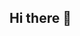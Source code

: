 ## Hi there 👋

<!--
**andrelaudares/andrelaudares** is a ✨ _special_ ✨ repository because its `README.md` (this file) appears on your GitHub profile.
Claro! Um bom README para o seu perfil do GitHub é uma ótima maneira de destacar suas habilidades, projetos e personalidade. Vou criar um modelo personalizável para você. Basta substituir as informações entre colchetes `[]` e adaptar conforme seu estilo.

---

# 🌟 [Seu Nome]  
> "Escreva aqui uma frase que te represente (ex: Desenvolvedor apaixonado por tecnologia e inovação)"  

---

## 🤝 Sobre Mim  
- 👨💻 [Seu nome] - Breve descrição (ex: Engenheiro de Software | Entusiasta de IA | Amante de Open Source).  
- 📍 Localização: [Sua cidade/estado/país].  
- 📚 Atualmente estudando/trabalhando: [Ex: "Desenvolvendo projetos em Python" ou "Explorando Machine Learning"].  
- 🤖 Interesses: [Ex: "Desenvolvimento Web", "Ciência de Dados", "Cybersecurity", etc].  

---

## 🛠 Habilidades  
**Linguagens & Ferramentas:**  
[![Python](https://img.shields.io/badge/-Python-blue?logo=python&logoColor=white)]  
[![JavaScript](https://img.shields.io/badge/-JavaScript-yellow?logo=javascript&logoColor=white)]  
[![React](https://img.shields.io/badge/-React-61DAFB?logo=react&logoColor=black)]  
*(Adicione mais badges em [shields.io](https://shields.io/))*

**Stack:**  
- Front-end: HTML5, CSS3, React.js  
- Back-end: Node.js, Django  
- Banco de Dados: MySQL, MongoDB  
- DevOps: Docker, AWS  

---

## 🚀 Projetos em Destaque  
1. **[Nome do Projeto]**  
   - Descrição breve.  
   - Link: [GitHub Repo](https://github.com/seu-usuario/nome-do-repo)  
   - Techs: React, Node.js, etc.  

2. **[Outro Projeto]**  
   - Descrição.  
   - Link: [GitHub Repo](https://github.com/seu-usuario/nome-do-repo)  

---

## 📈 GitHub Stats  
![Your GitHub Stats](https://github-readme-stats.vercel.app/api?username=SEU-USUARIO&show_icons=true&theme=radical)  
*(Personalize em [github-readme-stats](https://github.com/anuraghazra/github-readme-stats))*

---

## 📫 Como me contactar  
- Email: [seu-email@gmail.com](mailto:seu-email@gmail.com)  
- LinkedIn: [linkedin.com/in/seu-perfil](https://linkedin.com/in/seu-perfil)  
- Twitter: [@seu-twitter](https://twitter.com/seu-twitter)  

---

## 🎉 Reconhecimentos  
- [![Top Langs](https://github-readme-stats.vercel.app/api/top-langs/?username=SEU-USUARIO&layout=compact)](https://github.com/anuraghazra/github-readme-stats)  

---

**Visite meu perfil:** [github.com/seu-usuario](https://github.com/seu-usuario)  

---

### 📄 Nota  
- Personalize este template com suas cores preferidas, ícones, GIFs ou até memes!  
- Adicione seções extras como "Certificações", "Blog" ou "Contribuições".  

---

### Exemplo de Personalização com Emojis e Cores  
```markdown
### 🎨 Design  
- Figma, Adobe XD, Canva  
- Tema favorito: Dracula 🦇  
```

---

**Pronto!** Copie o código acima, salve como `README.md` no repositório com o nome do seu usuário no GitHub (ex: `seu-usuario/seu-usuario`). Ajuste as informações e pronto! Seu perfil ficará mais profissional e atraente. 😊
Here are some ideas to get you started:


-->
